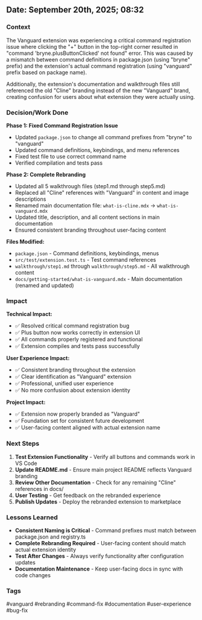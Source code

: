 ## Date: September 20th, 2025; 08:32

### Context
The Vanguard extension was experiencing a critical command registration issue where clicking the "+" button in the top-right corner resulted in "command 'bryne.plusButtonClicked' not found" error. This was caused by a mismatch between command definitions in package.json (using "bryne" prefix) and the extension's actual command registration (using "vanguard" prefix based on package name).

Additionally, the extension's documentation and walkthrough files still referenced the old "Cline" branding instead of the new "Vanguard" brand, creating confusion for users about what extension they were actually using.

### Decision/Work Done
**Phase 1: Fixed Command Registration Issue**
- Updated `package.json` to change all command prefixes from "bryne" to "vanguard"
- Updated command definitions, keybindings, and menu references
- Fixed test file to use correct command name
- Verified compilation and tests pass

**Phase 2: Complete Rebranding**
- Updated all 5 walkthrough files (step1.md through step5.md)
- Replaced all "Cline" references with "Vanguard" in content and image descriptions
- Renamed main documentation file: `what-is-cline.mdx` → `what-is-vanguard.mdx`
- Updated title, description, and all content sections in main documentation
- Ensured consistent branding throughout user-facing content

**Files Modified:**
- `package.json` - Command definitions, keybindings, menus
- `src/test/extension.test.ts` - Test command references
- `walkthrough/step1.md` through `walkthrough/step5.md` - All walkthrough content
- `docs/getting-started/what-is-vanguard.mdx` - Main documentation (renamed and updated)

### Impact
**Technical Impact:**
- ✅ Resolved critical command registration bug
- ✅ Plus button now works correctly in extension UI
- ✅ All commands properly registered and functional
- ✅ Extension compiles and tests pass successfully

**User Experience Impact:**
- ✅ Consistent branding throughout the extension
- ✅ Clear identification as "Vanguard" extension
- ✅ Professional, unified user experience
- ✅ No more confusion about extension identity

**Project Impact:**
- ✅ Extension now properly branded as "Vanguard"
- ✅ Foundation set for consistent future development
- ✅ User-facing content aligned with actual extension name

### Next Steps
1. **Test Extension Functionality** - Verify all buttons and commands work in VS Code
2. **Update README.md** - Ensure main project README reflects Vanguard branding
3. **Review Other Documentation** - Check for any remaining "Cline" references in docs/
4. **User Testing** - Get feedback on the rebranded experience
5. **Publish Updates** - Deploy the rebranded extension to marketplace

### Lessons Learned
- **Consistent Naming is Critical** - Command prefixes must match between package.json and registry.ts
- **Complete Rebranding Required** - User-facing content should match actual extension identity
- **Test After Changes** - Always verify functionality after configuration updates
- **Documentation Maintenance** - Keep user-facing docs in sync with code changes

### Tags
#vanguard #rebranding #command-fix #documentation #user-experience #bug-fix
